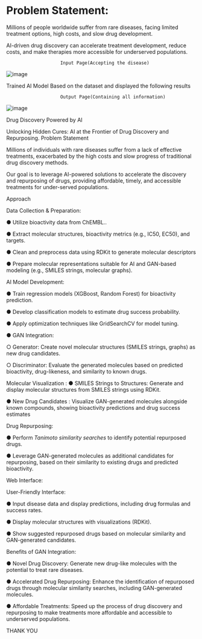 # Problem Statement:
Millions of people worldwide suffer from rare diseases, facing limited treatment options, high costs, and slow drug development.

AI-driven drug discovery can accelerate treatment development, reduce costs, and make therapies more accessible for underserved populations.

                
                        Input Page(Accepting the disease)
![image](https://github.com/user-attachments/assets/545b0aad-4b1a-4835-be59-d85199eca31b)

Trained AI Model Based on the dataset and displayed the following results

                        Output Page(Containing all information)
![image](https://github.com/user-attachments/assets/4488b6a1-cb5f-4795-882e-13f72505ad45)





Drug Discovery Powered by AI

 Unlocking Hidden Cures: AI at the Frontier of Drug Discovery and Repurposing.
Problem Statement
 
Millions of individuals with rare diseases suffer from a lack of effective treatments, 
exacerbated by the high costs and slow progress of traditional drug discovery methods. 

Our goal is to leverage AI-powered solutions to accelerate the discovery and repurposing 
of drugs, providing affordable, timely, and accessible treatments for under-served 
populations.


Approach

 Data Collection & Preparation:

 ● Utilize bioactivity data from ChEMBL..

 ● Extract molecular structures, bioactivity metrics (e.g., IC50, EC50), and targets.

 ● Clean and preprocess data using RDKit to generate molecular descriptors

 ● Prepare molecular representations suitable for AI and GAN-based modeling (e.g., SMILES 
strings, molecular graphs).


 AI Model Development:

 ● Train regression models (XGBoost, Random Forest) for bioactivity prediction.

 ● Develop classification models to estimate drug success probability.

 ● Apply optimization techniques like GridSearchCV for model tuning.

● GAN Integration: 

○  Generator: Create novel molecular structures (SMILES strings, graphs) as new drug 
candidates.

 ○  Discriminator: Evaluate the generated molecules based on predicted bioactivity, 
drug-likeness, and similarity to known drugs.


 Molecular Visualization :
 ● SMILES Strings to Structures: Generate and display molecular structures from SMILES 
strings using  RDKit.

 ● New Drug Candidates : Visualize GAN-generated molecules alongside known compounds, 
showing bioactivity predictions and drug success estimates


Drug Repurposing:

 ● Perform *Tanimoto similarity searches* to identify potential repurposed drugs.

 ● Leverage GAN-generated molecules as additional candidates for repurposing, based on 
their similarity to existing drugs and predicted bioactivity.


 Web Interface:

 User-Friendly Interface: 

●  Input disease data and display predictions, including drug formulas and success rates.

 ●   Display molecular structures with visualizations (RDKit).

 ●   Show suggested repurposed drugs based on molecular similarity and GAN-generated 
candidates.


Benefits of GAN Integration:

 ● Novel Drug Discovery: Generate new drug-like molecules with the potential to treat 
rare diseases.

 ● Accelerated Drug Repurposing: Enhance the identification of repurposed drugs 
through molecular similarity searches, including GAN-generated molecules.

 ● Affordable Treatments: Speed up the process of drug discovery and repurposing to 
make treatments more affordable and accessible to underserved populations.




THANK YOU
